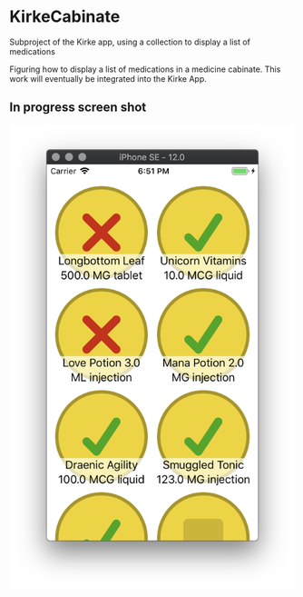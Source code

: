 # KirkeCabinate
Subproject of the Kirke app, using a collection to display a list of medications

Figuring how to display a list of medications in a medicine cabinate. This work will eventually be integrated into the Kirke App.

## In progress screen shot
![iPhone SE - 12.0](https://github.com/jpavley/KirkeCabinate/blob/master/KirkeCabinate/Screen%20Shots/Screen%20Shot%202018-06-30%20at%206.51.40%20PM.png)
